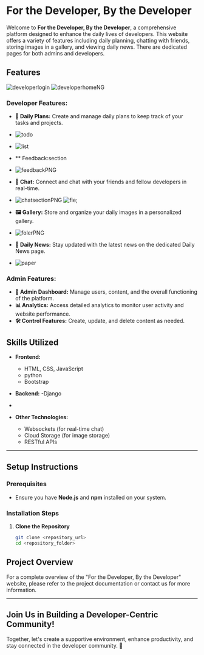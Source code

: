 # **For the Developer, By the Developer**

Welcome to **For the Developer, By the Developer**, a comprehensive platform designed to enhance the daily lives of developers. This website offers a variety of features including daily planning, chatting with friends, storing images in a gallery, and viewing daily news. There are dedicated pages for both admins and developers.


## **Features**
![developerlogin](https://github.com/anupamxy/FortheDeveloperbythedeveloper/assets/123785384/8843e0df-1b78-45d9-ac2a-0e651e84ca37)
![developerhomeNG](https://github.com/anupamxy/FortheDeveloperbythedeveloper/assets/123785384/c8e4089d-def0-41db-9ccd-81d92e4e76b9)

### **Developer Features:**

- **📅 Daily Plans:** Create and manage daily plans to keep track of your tasks and projects.
- ![todo](https://github.com/anupamxy/FortheDeveloperbythedeveloper/assets/123785384/cebb7f3c-57e8-4fa2-8b85-a988162a2ff0)
- ![list](https://github.com/anupamxy/FortheDeveloperbythedeveloper/assets/123785384/69383c28-e7c4-4570-ac5d-03fa4be56058)
- ** Feedback:section
- ![feedbackPNG](https://github.com/anupamxy/FortheDeveloperbythedeveloper/assets/123785384/9e9dc171-5c59-4cba-bc83-f989647eaa65)



- **💬 Chat:** Connect and chat with your friends and fellow developers in real-time.
- ![chatsectionPNG](https://github.com/anupamxy/FortheDeveloperbythedeveloper/assets/123785384/c46ea02c-8297-4f8a-a0c5-209d69c2415e)
![fie;](https://github.com/anupamxy/FortheDeveloperbythedeveloper/assets/123785384/1d07aaf6-0e06-45c9-a281-01894689b3fa)

- **🖼️ Gallery:** Store and organize your daily images in a personalized gallery.
- ![folerPNG](https://github.com/anupamxy/FortheDeveloperbythedeveloper/assets/123785384/114b963f-f319-4a2a-b762-3994aab1271b)

- **📰 Daily News:** Stay updated with the latest news on the dedicated Daily News page.
- ![paper](https://github.com/anupamxy/FortheDeveloperbythedeveloper/assets/123785384/ce88adec-e130-4d9a-915c-e4ef2adfc353)


### **Admin Features:**

- **🔧 Admin Dashboard:** Manage users, content, and the overall functioning of the platform.
- **📊 Analytics:** Access detailed analytics to monitor user activity and website performance.
- **🛠️ Control Features:** Create, update, and delete content as needed.


## **Skills Utilized**

- **Frontend:**
  - HTML, CSS, JavaScript
  - python
  - Bootstrap

- **Backend:**
  -Django

-
- **Other Technologies:**
  - Websockets (for real-time chat)
  - Cloud Storage (for image storage)
  - RESTful APIs

---

## **Setup Instructions**

### **Prerequisites**

- Ensure you have **Node.js** and **npm** installed on your system.

### **Installation Steps**

1. **Clone the Repository**
   ```bash
   git clone <repository_url>
   cd <repository_folder>


## **Project Overview**

For a complete overview of the "For the Developer, By the Developer" website, please refer to the project documentation or contact us for more information.


---

## **Join Us in Building a Developer-Centric Community!**

Together, let's create a supportive environment, enhance productivity, and stay connected in the developer community. 🌟
